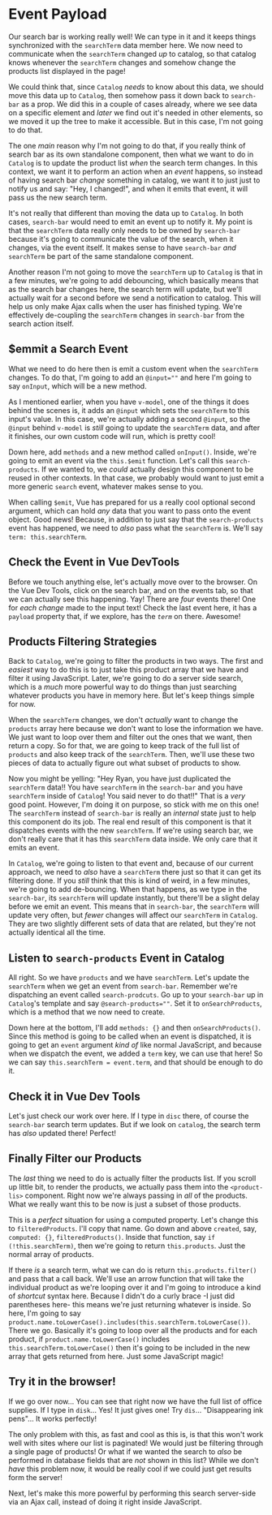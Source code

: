 # Event Payload

Our search bar is working really well! We can type in it and it keeps things 
synchronized with the `searchTerm` data member here. We now need to
communicate when the `searchTerm` changed *up* to catalog, so that catalog
knows whenever the `searchTerm` changes and somehow change the products list
displayed in the page!

We could think that, since `Catalog` *needs* to know about this data, we should
move this data up to `Catalog`, then somehow pass it down back to `search-bar` as
a prop. We did this in a couple of cases already, where we see data on a specific
element and *later* we find out it's needed in other elements, so we moved it up
the tree to make it accessible. But in this case, I'm not going to do that.

The one *main* reason why I'm not going to do that, if you really think of search
bar as its own standalone component, then what we want to do in `Catalog` is to
update the product list *when* the search term changes. In this context, we want
it to perform an action when an *event* happens, so instead of having search bar
*change* something in catalog, we want it to just just to notify us and say: "Hey,
I changed!", and when it emits that event, it will pass us the new search term.

It's not really that different than moving the data up to `Catalog`. In both
cases, `search-bar` would need to emit an event up to notify it. My point is that
the `searchTerm` data really only needs to be owned by `search-bar` because it's
going to communicate the value of the search, when it changes, via the event
itself. It makes sense to have `search-bar` *and* `searchTerm` be part of the
same standalone component.

Another reason I'm not going to move the `searchTerm` up to `Catalog` is that in
a few minutes, we're going to add debouncing, which basically means that as the
search bar changes here, the search term will update, but we'll actually wait for
a second before we send a notification to catalog. This will help us only make
Ajax calls when the user has finished typing. We're effectively de-coupling the
`searchTerm` changes in `search-bar` from the search action itself.

## $emmit a Search Event

What we need to do here then is emit a custom event when the `searchTerm`
changes. To do that, I'm going to add an `@input=""` and here I'm going to say
`onInput`, which will be a new method.

As I mentioned earlier, when you have `v-model`, one of the things it does
behind the scenes is, it adds an `@input` which sets the `searchTerm` to this
input's value. In this case, we're actually adding a second `@input`, so
the `@input` behind `v-model` is *still* going to update the `searchTerm` data,
and after it finishes, our own custom code will run, which is pretty cool!

Down here, add `methods` and a new method called `onInput()`. Inside, we're going
to emit an event via the `this.$emit` function. Let's call this `search-products`.
If we wanted to, we *could* actually design this component to be reused in other
contexts. In that case, we probably would want to just emit a more generic
`search` event, whatever makes sense to you.

When calling `$emit`, Vue has prepared for us a really cool optional second
argument, which can hold *any* data that you want to pass onto the event object.
Good news! Because, in addition to just say that the `search-products` event has
happened, we need to *also* pass what the `searchTerm` is. We'll say
`term: this.searchTerm`.

## Check the Event in Vue DevTools

Before we touch anything else, let's actually move over to the browser. On the Vue
Dev Tools, click on the search bar, and on the events tab, so that we can actually
see this happening. Yay! There are *four* events there! One for *each change*
made to the input text! Check the last event here, it has a `payload` property
that, if we explore, has the *`term`* on there. Awesome!

## Products Filtering Strategies

Back to `Catalog`, we're going to filter the products in two ways. The first and
*easiest* way to do this is to just take this product array that we have and
filter it using JavaScript. Later, we're going to do a server side search, which
is a *much* more powerful way to do things than just searching whatever products
you have in memory here. But let's keep things simple for now.

When the `searchTerm` changes, we don't *actually* want to change the `products`
array here because we don't want to lose the information we have. We just want to
loop over them and filter out the ones that we want, then return a copy. So for
that, we are going to keep track of the full list of `products` and also keep
track of the `searchTerm`. Then, we'll use these two pieces of data to actually
figure out what subset of products to show.

Now you might be yelling: "Hey Ryan, you have just duplicated the `searchTerm`
data!! You have `searchTerm` in the `search-bar` and you have `searchTerm`
inside of `Catalog`! You said never to do that!!" That is a *very* good point.
However, I'm doing it on purpose, so stick with me on this one! The `searchTerm`
instead of `search-bar` is really an *internal* state just to help this component
do its job. The real end result of this component is that it dispatches events
with the new `searchTerm`. If we're using search bar, we don't really care that
it has this `searchTerm` data inside. We only care that it emits an event.

In `Catalog`, we're going to listen to that event and, because of our current
approach, we need to *also* have a `searchTerm` there just so that it can get
its filtering done. If you *still* think that this is kind of weird, in a few
minutes, we're going to add de-bouncing. When that happens, as we type in the
`search-bar`, its `searchTerm` will update instantly, but there'll be a slight
delay before we emit an event. This means that in `search-bar`, the `searchTerm`
will update very often, but *fewer* changes will affect our `searchTerm` in
`Catalog`. They are two slightly different sets of data that are related, but
they're not actually identical all the time.

## Listen to `search-products` Event in Catalog

All right. So we have `products` and we have `searchTerm`. Let's update the
`searchTerm` when we get an event from `search-bar`. Remember we're dispatching
an event called `search-prodcuts`. Go up to your `search-bar` up in `Catalog`'s
template and say `@search-products=""`. Set it to `onSearchProducts`, which
is a method that we now need to create.

Down here at the bottom, I'll add `methods: {}` and then `onSearchProducts()`.
Since this method is going to be called when an event is dispatched, it is going
to get an `event` argument *kind of* like normal JavaScript, and because when we
dispatch the event, we added a `term` key, we can use that here! So we can say
`this.searchTerm = event.term`, and that should be enough to do it.

## Check it in Vue Dev Tools

Let's just check our work over here. If I type in `disc` there, of course the
`search-bar` search term updates. But if we look on `catalog`, the search term
has *also* updated there! Perfect!

## Finally Filter our Products 

The *last* thing we need to do is actually filter the products list. If you 
scroll up little bit, to render the products, we actually pass them into the
`<product-lis>` component. Right now we're always passing in *all* of the
products. What we really want this to be now is just a subset of those products.

This is a *perfect* situation for using a computed property. Let's change this
to `filteredProducts`. I'll copy that name. Go down and above `created`, say,
`computed: {}`, `filteredProducts()`. Inside that function, say
`if (!this.searchTerm)`, then we're going to return `this.products`. Just the
normal array of products.

If there *is* a search term, what we can do is return `this.products.filter()`
and pass that a call back. We'll use an arrow function that will take the
individual product as we're looping over it and I'm going to introduce a kind
of *shortcut* syntax here. Because I didn't do a curly brace -I just did
parentheses here- this means we're just returning whatever is inside. So here,
I'm going to say
`product.name.toLowerCase().includes(this.searchTerm.toLowerCase())`.
There we go. Basically it's going to loop over all the products and for each
product, if `product.name.toLowerCase()` includes `this.searchTerm.toLowerCase()`
then it's going to be included in the new array that gets returned from here.
Just some JavaScript magic!

## Try it in the browser!

If we go over now... You can see that right now we have the full list of office
supplies. If I type in `disk`... Yes! It just gives one! Try `dis`...
"Disappearing ink pens"... It works perfectly!

The only problem with this, as fast and cool as this is, is that this won't work
well with sites where our list is paginated! We would just be filtering through
a single page of products! Or what if we wanted the search to *also* be
performed in database fields that are *not* shown in this list? While we don't
*have* this problem now, it would be really cool if we could just get results
form the server!

Next, let's make this more powerful by performing this search server-side via
an Ajax call, instead of doing it right inside JavaScript.
